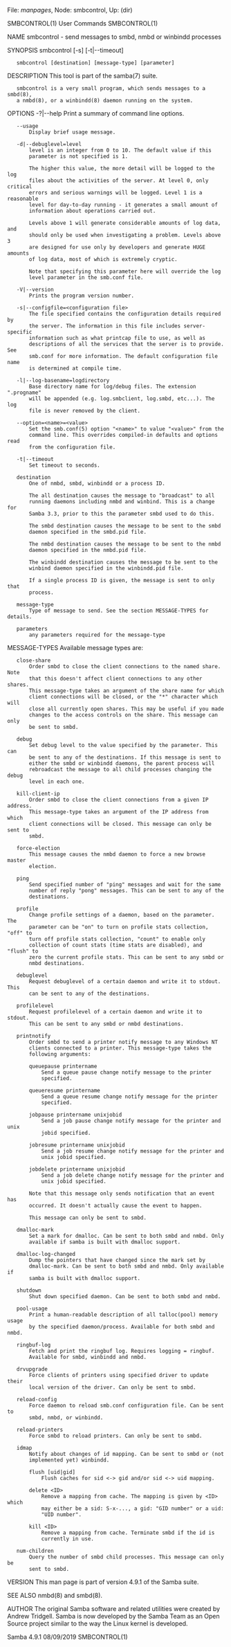 File: *manpages*,  Node: smbcontrol,  Up: (dir)

SMBCONTROL(1)                    User Commands                   SMBCONTROL(1)



NAME
       smbcontrol - send messages to smbd, nmbd or winbindd processes

SYNOPSIS
       smbcontrol [-s] [-t|--timeout]

       smbcontrol [destination] [message-type] [parameter]

DESCRIPTION
       This tool is part of the samba(7) suite.

       smbcontrol is a very small program, which sends messages to a smbd(8),
       a nmbd(8), or a winbindd(8) daemon running on the system.

OPTIONS
       -?|--help
           Print a summary of command line options.

       --usage
           Display brief usage message.

       -d|--debuglevel=level
           level is an integer from 0 to 10. The default value if this
           parameter is not specified is 1.

           The higher this value, the more detail will be logged to the log
           files about the activities of the server. At level 0, only critical
           errors and serious warnings will be logged. Level 1 is a reasonable
           level for day-to-day running - it generates a small amount of
           information about operations carried out.

           Levels above 1 will generate considerable amounts of log data, and
           should only be used when investigating a problem. Levels above 3
           are designed for use only by developers and generate HUGE amounts
           of log data, most of which is extremely cryptic.

           Note that specifying this parameter here will override the log
           level parameter in the smb.conf file.

       -V|--version
           Prints the program version number.

       -s|--configfile=<configuration file>
           The file specified contains the configuration details required by
           the server. The information in this file includes server-specific
           information such as what printcap file to use, as well as
           descriptions of all the services that the server is to provide. See
           smb.conf for more information. The default configuration file name
           is determined at compile time.

       -l|--log-basename=logdirectory
           Base directory name for log/debug files. The extension ".progname"
           will be appended (e.g. log.smbclient, log.smbd, etc...). The log
           file is never removed by the client.

       --option=<name>=<value>
           Set the smb.conf(5) option "<name>" to value "<value>" from the
           command line. This overrides compiled-in defaults and options read
           from the configuration file.

       -t|--timeout
           Set timeout to seconds.

       destination
           One of nmbd, smbd, winbindd or a process ID.

           The all destination causes the message to "broadcast" to all
           running daemons including nmbd and winbind. This is a change for
           Samba 3.3, prior to this the parameter smbd used to do this.

           The smbd destination causes the message to be sent to the smbd
           daemon specified in the smbd.pid file.

           The nmbd destination causes the message to be sent to the nmbd
           daemon specified in the nmbd.pid file.

           The winbindd destination causes the message to be sent to the
           winbind daemon specified in the winbindd.pid file.

           If a single process ID is given, the message is sent to only that
           process.

       message-type
           Type of message to send. See the section MESSAGE-TYPES for details.

       parameters
           any parameters required for the message-type

MESSAGE-TYPES
       Available message types are:

       close-share
           Order smbd to close the client connections to the named share. Note
           that this doesn't affect client connections to any other shares.
           This message-type takes an argument of the share name for which
           client connections will be closed, or the "*" character which will
           close all currently open shares. This may be useful if you made
           changes to the access controls on the share. This message can only
           be sent to smbd.

       debug
           Set debug level to the value specified by the parameter. This can
           be sent to any of the destinations. If this message is sent to
           either the smbd or winbindd daemons, the parent process will
           rebroadcast the message to all child processes changing the debug
           level in each one.

       kill-client-ip
           Order smbd to close the client connections from a given IP address.
           This message-type takes an argument of the IP address from which
           client connections will be closed. This message can only be sent to
           smbd.

       force-election
           This message causes the nmbd daemon to force a new browse master
           election.

       ping
           Send specified number of "ping" messages and wait for the same
           number of reply "pong" messages. This can be sent to any of the
           destinations.

       profile
           Change profile settings of a daemon, based on the parameter. The
           parameter can be "on" to turn on profile stats collection, "off" to
           turn off profile stats collection, "count" to enable only
           collection of count stats (time stats are disabled), and "flush" to
           zero the current profile stats. This can be sent to any smbd or
           nmbd destinations.

       debuglevel
           Request debuglevel of a certain daemon and write it to stdout. This
           can be sent to any of the destinations.

       profilelevel
           Request profilelevel of a certain daemon and write it to stdout.
           This can be sent to any smbd or nmbd destinations.

       printnotify
           Order smbd to send a printer notify message to any Windows NT
           clients connected to a printer. This message-type takes the
           following arguments:

           queuepause printername
               Send a queue pause change notify message to the printer
               specified.

           queueresume printername
               Send a queue resume change notify message for the printer
               specified.

           jobpause printername unixjobid
               Send a job pause change notify message for the printer and unix
               jobid specified.

           jobresume printername unixjobid
               Send a job resume change notify message for the printer and
               unix jobid specified.

           jobdelete printername unixjobid
               Send a job delete change notify message for the printer and
               unix jobid specified.

           Note that this message only sends notification that an event has
           occurred. It doesn't actually cause the event to happen.

           This message can only be sent to smbd.

       dmalloc-mark
           Set a mark for dmalloc. Can be sent to both smbd and nmbd. Only
           available if samba is built with dmalloc support.

       dmalloc-log-changed
           Dump the pointers that have changed since the mark set by
           dmalloc-mark. Can be sent to both smbd and nmbd. Only available if
           samba is built with dmalloc support.

       shutdown
           Shut down specified daemon. Can be sent to both smbd and nmbd.

       pool-usage
           Print a human-readable description of all talloc(pool) memory usage
           by the specified daemon/process. Available for both smbd and nmbd.

       ringbuf-log
           Fetch and print the ringbuf log. Requires logging = ringbuf.
           Available for smbd, winbindd and nmbd.

       drvupgrade
           Force clients of printers using specified driver to update their
           local version of the driver. Can only be sent to smbd.

       reload-config
           Force daemon to reload smb.conf configuration file. Can be sent to
           smbd, nmbd, or winbindd.

       reload-printers
           Force smbd to reload printers. Can only be sent to smbd.

       idmap
           Notify about changes of id mapping. Can be sent to smbd or (not
           implemented yet) winbindd.

           flush [uid|gid]
               Flush caches for sid <-> gid and/or sid <-> uid mapping.

           delete <ID>
               Remove a mapping from cache. The mapping is given by <ID> which
               may either be a sid: S-x-..., a gid: "GID number" or a uid:
               "UID number".

           kill <ID>
               Remove a mapping from cache. Terminate smbd if the id is
               currently in use.

       num-children
           Query the number of smbd child processes. This message can only be
           sent to smbd.

VERSION
       This man page is part of version 4.9.1 of the Samba suite.

SEE ALSO
       nmbd(8) and smbd(8).

AUTHOR
       The original Samba software and related utilities were created by
       Andrew Tridgell. Samba is now developed by the Samba Team as an Open
       Source project similar to the way the Linux kernel is developed.



Samba 4.9.1                       08/09/2019                     SMBCONTROL(1)
